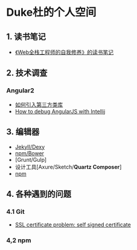 # Duke杜的个人空间

## 1. 读书笔记

* [《Web全栈工程师的自我修养》的读书笔记](./Books/fullStack.md)

## 2. 技术调查

### Angular2

* [如何引入第三方类库](./Tech/AngularJS2/thirdPackage.md)
* [How to debug AngularJS with Intellij]()

## 3. 编辑器

* [JekyII/Dexy](./Tools/JekyIIAndDexy.md)
* [npm/Bower](./Tools/npmAndBowser.md)
* [Grunt/Gulp]
* 设计工具[Axure/Sketch/<strong>Quartz Composer</strong>]
* [npm](./Tools)


## 4. 各种遇到的问题
### 4.1 Git
* [SSL certificate problem: self signed certificate](./Problem/Git/SelfSignedCertificate.md)
### 4,2 npm